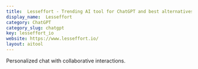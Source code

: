 ```yaml
---
title:  Lesseffort - Trending AI tool for ChatGPT and best alternatives
display_name:  Lesseffort
category: ChatGPT
category_slug: chatgpt
key: lesseffort_io
website: https://www.lesseffort.io/
layout: aitool
---
```


Personalized chat with collaborative interactions.
